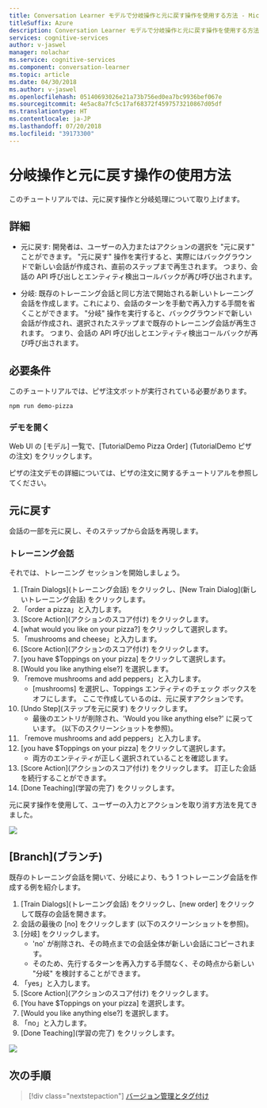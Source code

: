```yaml
---
title: Conversation Learner モデルで分岐操作と元に戻す操作を使用する方法 - Microsoft Cognitive Services | Microsoft Docs
titleSuffix: Azure
description: Conversation Learner モデルで分岐操作と元に戻す操作を使用する方法について説明します。
services: cognitive-services
author: v-jaswel
manager: nolachar
ms.service: cognitive-services
ms.component: conversation-learner
ms.topic: article
ms.date: 04/30/2018
ms.author: v-jaswel
ms.openlocfilehash: 05140693026e21a73b756ed0ea7bc9936bef067e
ms.sourcegitcommit: 4e5ac8a7fc5c17af68372f4597573210867d05df
ms.translationtype: HT
ms.contentlocale: ja-JP
ms.lasthandoff: 07/20/2018
ms.locfileid: "39173300"
---
```

# <a name="how-to-use-branching-and-undo-operations"></a>分岐操作と元に戻す操作の使用方法
このチュートリアルでは、元に戻す操作と分岐処理について取り上げます。


## <a name="details"></a>詳細
- 元に戻す: 開発者は、ユーザーの入力またはアクションの選択を "元に戻す" ことができます。 "元に戻す" 操作を実行すると、実際にはバックグラウンドで新しい会話が作成され、直前のステップまで再生されます。  つまり、会話の API 呼び出しとエンティティ検出コールバックが再び呼び出されます。

- 分岐: 既存のトレーニング会話と同じ方法で開始される新しいトレーニング会話を作成します。これにより、会話のターンを手動で再入力する手間を省くことができます。 "分岐" 操作を実行すると、バックグラウンドで新しい会話が作成され、選択されたステップまで既存のトレーニング会話が再生されます。  つまり、会話の API 呼び出しとエンティティ検出コールバックが再び呼び出されます。


## <a name="requirements"></a>必要条件
このチュートリアルでは、ピザ注文ボットが実行されている必要があります。

    npm run demo-pizza

### <a name="open-the-demo"></a>デモを開く

Web UI の [モデル] 一覧で、[TutorialDemo Pizza Order] (TutorialDemo ピザの注文) をクリックします。 

ピザの注文デモの詳細については、ピザの注文に関するチュートリアルを参照してください。

## <a name="undo"></a>元に戻す

会話の一部を元に戻し、そのステップから会話を再現します。

### <a name="training-dialogs"></a>トレーニング会話
それでは、トレーニング セッションを開始しましょう。 

1. [Train Dialogs]\(トレーニング会話\) をクリックし、[New Train Dialog]\(新しいトレーニング会話\) をクリックします。
1. 「order a pizza」と入力します。
2. [Score Action]\(アクションのスコア付け\) をクリックします。
3. [what would you like on your pizza?] をクリックして選択します。
4. 「mushrooms and cheese」と入力します。
5. [Score Action]\(アクションのスコア付け\) をクリックします。
3. [you have $Toppings on your pizza] をクリックして選択します。
6. [Would you like anything else?] を選択します。
7. 「remove mushrooms and add peppers」と入力します。
    - [mushrooms] を選択し、Toppings エンティティのチェック ボックスをオフにします。 ここで作成しているのは、元に戻すアクションです。
2. [Undo Step]\(ステップを元に戻す\) をクリックします。
    - 最後のエントリが削除され、'Would you like anything else?' に戻っています。  (以下のスクリーンショットを参照)。
2. 「remove mushrooms and add peppers」と入力します。
8. [you have $Toppings on your pizza] をクリックして選択します。
    - 両方のエンティティが正しく選択されていることを確認します。
2. [Score Action]\(アクションのスコア付け\) をクリックします。 訂正した会話を続行することができます。
4. [Done Teaching]\(学習の完了\) をクリックします。

元に戻す操作を使用して、ユーザーの入力とアクションを取り消す方法を見てきました。

![](../media/tutorial15_undo.PNG)

## <a name="branch"></a>[Branch]\(ブランチ\)

既存のトレーニング会話を開いて、分岐により、もう 1 つトレーニング会話を作成する例を紹介します。

1. [Train Dialogs]\(トレーニング会話\) をクリックし、[new order] をクリックして既存の会話を開きます。 
2. 会話の最後の [no] をクリックします (以下のスクリーンショットを参照)。
3. [分岐] をクリックします。
    - 'no' が削除され、その時点までの会話全体が新しい会話にコピーされます。 
    - そのため、先行するターンを再入力する手間なく、その時点から新しい "分岐" を検討することができます。
1. 「yes」と入力します。
2. [Score Action]\(アクションのスコア付け\) をクリックします。
3. [You have $Toppings on your pizza] を選択します。
6. [Would you like anything else?] を選択します。
7. 「no」と入力します。
4. [Done Teaching]\(学習の完了\) をクリックします。

![](../media/tutorial15_branch.PNG)

## <a name="next-steps"></a>次の手順

> [!div class="nextstepaction"]
> [バージョン管理とタグ付け](./16-versioning-and-tagging.md)
